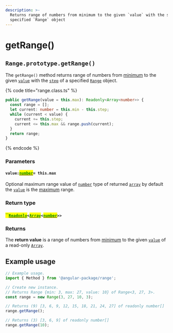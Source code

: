 ```yaml
---
description: >-
  Returns range of numbers from minimum to the given `value` with the step of a
  specified `Range` object
---
```


# getRange()

## `Range.prototype.getRange()`

The `getRange()` method returns range of numbers from [minimum](../properties/min.md#range.prototype.min) to the given [`value`](getrange.md#value-this.value-or-or-this.max) with the [`step`](../accessors/get-step.md#range.prototype.step) of a specified [`Range`](broken-reference) object.

{% code title="range.class.ts" %}
```typescript
public getRange(value = this.max): Readonly<Array<number>> {
  const range = [];
  let current: number = this.min - this.step;
  while (current < value) {
    current += this.step;
    current <= this.max && range.push(current);
  }
  return range;
}
```
{% endcode %}

### Parameters

#### `value:`[<mark style="color:green;">`number`</mark>](https://www.typescriptlang.org/docs/handbook/basic-types.html#number)`= this.max`

Optional maximum range value of [`number`](https://developer.mozilla.org/en-US/docs/Web/JavaScript/Reference/Global\_Objects/Number) type of returned [`array`](https://developer.mozilla.org/en-US/docs/Web/JavaScript/Reference/Global\_Objects/Array) by default the [`value`](getrange.md#value-this.value-or-or-this.max) is the [maximum](../properties/max.md#range.prototype.max) range.

### Return type

#### <mark style="color:green;">``</mark>[<mark style="color:green;">`Readonly`</mark>](https://www.typescriptlang.org/docs/handbook/utility-types.html#readonlytype)`<`[<mark style="color:green;">`Array`</mark>](https://www.typescriptlang.org/docs/handbook/2/everyday-types.html#arrays)`<`[<mark style="color:green;">`number`</mark>](https://www.typescriptlang.org/docs/handbook/basic-types.html#number)`>>`

### Returns

The **return value** is a range of numbers from [minimum](../properties/min.md#range.prototype.min) to the given [`value`](getrange.md#value-this.value-or-or-this.max) of a read-only [`Array`](https://developer.mozilla.org/en-US/docs/Web/JavaScript/Reference/Global\_Objects/Array).

## Example usage

```typescript
// Example usage.
import { Method } from '@angular-package/range';

// Create new instance.
// Returns Range {min: 3, max: 27, value: 10} of Range<3, 27, 3>.
const range = new Range(3, 27, 10, 3);

// Returns (9) [3, 6, 9, 12, 15, 18, 21, 24, 27] of readonly number[]
range.getRange();

// Returns (3) [3, 6, 9] of readonly number[]
range.getRange(10);
```
